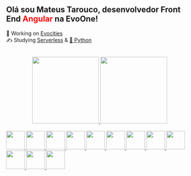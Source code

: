 ## Olá sou Mateus Tarouco, desenvolvedor Front End <span style="color:red">Angular</span> na EvoOne!
:seedling: Working on <a href="https://evocities.com.br/"  target="_blank">Evocities</a></br>
:writing_hand: Studying  <a href="https://www.serverless.com/framework/docs"  target="_blank">Serverless</a> & <a href="https://docs.python.org/3/"  target="_blank">:snake: Python</a><br><br>
<div align="center">
  <a href="https://github.com/mateustarouco" >
  <img height="180em" src="https://github-readme-stats.vercel.app/api?username=mateustarouco&show_icons=true&theme=dracula&include_all_commits=true&count_private=true"/>
  <img height="180em" src="https://github-readme-stats.vercel.app/api/top-langs/?username=mateustarouco&layout=compact&langs_count=7&theme=dracula"/>
</div><br>
<img width='50px' src="https://cdn.jsdelivr.net/gh/devicons/devicon/icons/angularjs/angularjs-original.svg" />
<img width='50px' src="https://cdn.jsdelivr.net/gh/devicons/devicon/icons/css3/css3-original.svg" />
<img width='50px' src="https://cdn.jsdelivr.net/gh/devicons/devicon/icons/firebase/firebase-plain.svg" />
<img width='50px' src="https://cdn.jsdelivr.net/gh/devicons/devicon/icons/graphql/graphql-plain.svg" />
<img width='50px' src="https://cdn.jsdelivr.net/gh/devicons/devicon/icons/html5/html5-original.svg" />
<img width='50px' src="https://cdn.jsdelivr.net/gh/devicons/devicon/icons/javascript/javascript-original.svg" />
<img width='50px' src="https://cdn.jsdelivr.net/gh/devicons/devicon/icons/npm/npm-original-wordmark.svg" />
<img width='50px' src="https://cdn.jsdelivr.net/gh/devicons/devicon/icons/sass/sass-original.svg" />
<img width='50px' src="https://cdn.jsdelivr.net/gh/devicons/devicon/icons/typescript/typescript-original.svg" />
<img width='50px' src="https://cdn.jsdelivr.net/gh/devicons/devicon/icons/python/python-original.svg" />
<img width='50px' src="https://iconsaws.s3.amazonaws.com/aws-brands.svg" />
<img width='50px' src="https://iconsaws.s3.amazonaws.com/serverless_icon_132003.svg" />
  

